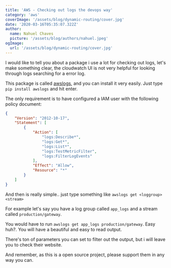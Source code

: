 ```yaml
---
title: 'AWS - Checking out logs the devops way'
category: 'aws'
coverImage: '/assets/blog/dynamic-routing/cover.jpg'
date: '2020-03-16T05:35:07.322Z'
author:
  name: Nahuel Chaves
  picture: '/assets/blog/authors/nahuel.jpeg'
ogImage:
  url: '/assets/blog/dynamic-routing/cover.jpg'
---
```


I would like to tell you about a package i use a lot for checking out logs, let's make something clear, the cloudwatch UI is not very helpful for looking through logs searching for a error log.

This package is called [awslogs](https://github.com/jorgebastida/awslogs), and you can install it very easily. Just type `pip install awslogs` and hit enter.

The only requirement is to have configured a IAM user with the following policy document:

```json
{
    "Version": "2012-10-17",
    "Statement": [
        {
            "Action": [
                "logs:Describe*",
                "logs:Get*",
                "logs:List*",
                "logs:TestMetricFilter",
                "logs:FilterLogEvents"
            ],
            "Effect": "Allow",
            "Resource": "*"
        }
    ]
}
```

And then is really simple.. just type something like `awslogs get <loggroup> <stream>`

For example let's say you have a log group called `app_logs` and a stream called `production/gateway`.

You would have to run `awslogs get app_logs production/gateway`. Easy huh?. You will have a beautiful and easy to read output.

There's ton of parameters you can set to filter out the output, but i will leave you to check their website.

And remember, as this is a open source project, please support them in any way you can.